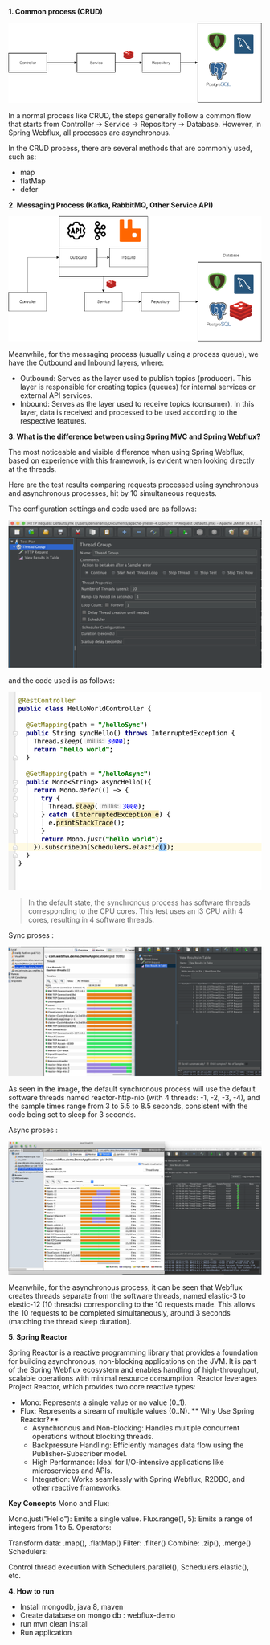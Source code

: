 **1. Common process (CRUD)**

   ![Untitled Diagram (3)](CRUD.png)

   In a normal process like CRUD, the steps generally follow a common flow that starts from Controller -> Service -> Repository -> Database. However, in Spring Webflux, all processes are asynchronous.

   In the CRUD process, there are several methods that are commonly used, such as:

   - map
   - flatMap
   - defer

**2. Messaging Process (Kafka, RabbitMQ, Other Service API)**

   ![Untitled Diagram (4)](messaging.png)

   Meanwhile, for the messaging process (usually using a process queue), we have the Outbound and Inbound layers, where:

   - Outbound: Serves as the layer used to publish topics (producer). This layer is responsible for creating topics (queues) for internal services or external API services.
   - Inbound: Serves as the layer used to receive topics (consumer). In this layer, data is received and processed to be used according to the respective features.


**3. What is the difference between using Spring MVC and Spring Webflux?**

   The most noticeable and visible difference when using Spring Webflux, based on experience with this framework, is evident when looking directly at the threads.

   Here are the test results comparing requests processed using synchronous and asynchronous processes, hit by 10 simultaneous requests.

   The configuration settings and code used are as follows:

   ![Screen Shot 2019-01-04 at 10.58.35](thread-request.png)



   
and the code used is as follows: 

   ![Screen Shot 2019-01-04 at 11.00.52](example-controller.png)

   > In the default state, the synchronous process has software threads corresponding to the CPU cores. This test uses an i3 CPU with 4 cores, resulting in 4 software threads.

   Sync proses :

   ![Screen Shot 2019-01-04 at 10.34.27](sync.png)

  As seen in the image, the default synchronous process will use the default software threads named reactor-http-nio (with 4 threads: -1, -2, -3, -4), and the sample times range from 3 to 5.5 to 8.5 seconds, consistent with the code being set to sleep      for 3 seconds.

   Async proses : 

   ![Screen Shot 2019-01-04 at 10.36.15](async.png)

   Meanwhile, for the asynchronous process, it can be seen that Webflux creates threads separate from the software threads, named elastic-3 to elastic-12 (10 threads) corresponding to the 10 requests made. This allows the 10 requests to be completed        simultaneously, around 3 seconds (matching the thread sleep duration).

**5. Spring Reactor**

   Spring Reactor is a reactive programming library that provides a foundation for building asynchronous, non-blocking applications on the JVM. It is part of the Spring Webflux ecosystem and enables handling of high-throughput, scalable operations with       minimal resource consumption. Reactor leverages Project Reactor, which provides two core reactive types:

   - Mono: Represents a single value or no value (0..1).
   - Flux: Represents a stream of multiple values (0..N).
  ** Why Use Spring Reactor?**
      - Asynchronous and Non-blocking: Handles multiple concurrent operations without blocking threads.
      - Backpressure Handling: Efficiently manages data flow using the Publisher-Subscriber model.
      - High Performance: Ideal for I/O-intensive applications like microservices and APIs.
      - Integration: Works seamlessly with Spring Webflux, R2DBC, and other reactive frameworks.
   
   **Key Concepts**
   Mono and Flux:

   Mono.just("Hello"): Emits a single value.
   Flux.range(1, 5): Emits a range of integers from 1 to 5.
   Operators:

   Transform data: .map(), .flatMap()
   Filter: .filter()
   Combine: .zip(), .merge()
   Schedulers:

   Control thread execution with Schedulers.parallel(), Schedulers.elastic(), etc.

**4. How to run**
   - Install mongodb, java 8, maven
   - Create database on mongo db : webflux-demo
   - run mvn clean install
   - Run application
